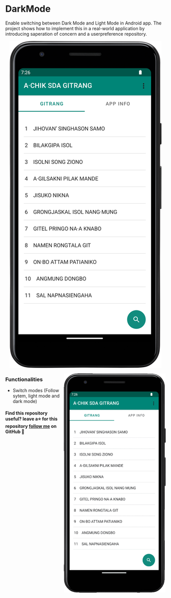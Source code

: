 # DarkMode
Enable switching between Dark Mode and Light Mode in Android app. The project shows how to implement this in a real-world application by introducing saperation of concern and a userpreference repository.

<p align="center">
<img src="/previews/Screenshot.png"/>
</p>


<img src="/previews/g.gif" align="right" width="320"/>


### Functionalities
- Switch modes (Follow sytem, light mode and dark mode)

#### Find this repository useful? leave a⭐ for this repository [follow me](https://github.com/ArsrangMarak) on GitHub 🤩


